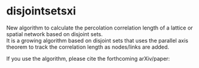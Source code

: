 # disjointsetsxi
New algorithm to calculate the percolation correlation length of a lattice or spatial network based on disjoint sets.  
It is a growing algorithm based on disjoint sets that uses the parallel axis theorem to track the correlation length as nodes/links are added.

If you use the algorithm, please cite the forthcoming arXiv/paper:
